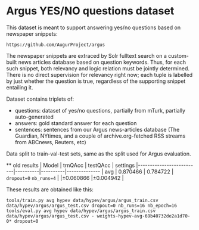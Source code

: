 Argus YES/NO questions dataset
==============================

This dataset is meant to support answering yes/no questions based on newspaper
snippets:

	https://github.com/AugurProject/argus

The newspaper snippets are extraced by Solr fulltext search on a custom-built
news articles database based on question keywords.  Thus, for each such
snippet, both relevancy and logic relation must be jointly determined.  There
is no direct supervision for relevancy right now; each tuple is labelled by
just whether the question is true, regardless of the supporting snippet
entailing it.

Dataset contains triplets of:
  * questions: dataset of yes/no questions, partially from mTurk,
    partially auto-generated
  * answers: gold standard answer for each question
  * sentences: sentences from our Argus news-articles
    database (The Guardian, NYtimes, and a couple of archive.org-fetched RSS
    streams from ABCnews, Reuters, etc)

Data split to train-val-test sets, same as the split used for Argus evaluation.


** old results
| Model                    | trnQAcc  | testQAcc | settings
|--------------------------|----------|----------|--------------
| avg                      | 0.870466 | 0.784722 | ``dropout=0`` ``nb_runs=4``
|                          |±0.060866 |±0.004942 |

These results are obtained like this:

	tools/train.py avg hypev data/hypev/argus/argus_train.csv data/hypev/argus/argus_test.csv dropout=0 nb_runs=16 nb_epoch=16
	tools/eval.py avg hypev data/hypev/argus/argus_train.csv data/hypev/argus/argus_test.csv - weights-hypev-avg-69b40732de2a1d70-0* dropout=0
